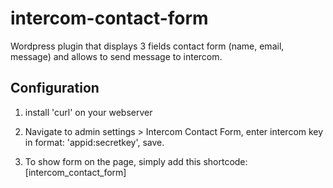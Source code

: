 # intercom-contact-form
Wordpress plugin that displays 3 fields contact form (name, email, message) and allows to send message to intercom.

## Configuration
1. install 'curl' on your webserver

2. Navigate to admin settings > Intercom Contact Form, enter intercom key in format: 'appid:secretkey', save.

3. To show form on the page, simply add this shortcode: [intercom_contact_form]
